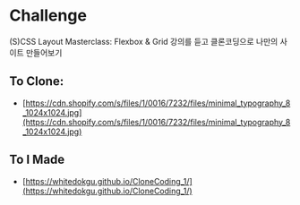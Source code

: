 # Challenge

(S)CSS Layout Masterclass: Flexbox & Grid 강의를 듣고 클론코딩으로 나만의 사이트 만들어보기

## To Clone:

- [https://cdn.shopify.com/s/files/1/0016/7232/files/minimal_typography_8_1024x1024.jpg](https://cdn.shopify.com/s/files/1/0016/7232/files/minimal_typography_8_1024x1024.jpg)

## To I Made

- [https://whitedokgu.github.io/CloneCoding_1/](https://whitedokgu.github.io/CloneCoding_1/)
